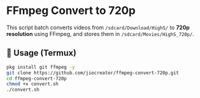 # FFmpeg Convert to 720p

This script batch converts videos from `/sdcard/Download/HighS/` to **720p resolution** using FFmpeg, and stores them in `/sdcard/Movies/HighS_720p/`.

## 🔧 Usage (Termux)
```bash
pkg install git ffmpeg -y
git clone https://github.com/jiocreator/ffmpeg-convert-720p.git
cd ffmpeg-convert-720p
chmod +x convert.sh
./convert.sh
